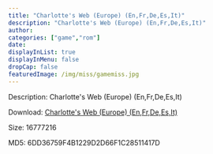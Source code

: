 ```yaml
---
title: "Charlotte's Web (Europe) (En,Fr,De,Es,It)"
description: "Charlotte's Web (Europe) (En,Fr,De,Es,It)"
author: 
categories: ["game","rom"]
date: 
displayInList: true
displayInMenu: false
dropCap: false
featuredImage: /img/miss/gamemiss.jpg
---
```


Description: Charlotte's Web (Europe) (En,Fr,De,Es,It)

Download: <a style="text-decoration:underline;" href="https://mega.nz/#!LCYWFA5J!XG6eolu9wXlUjphFVu_GBXMnn7VjPZIa55Q0o5lQ0TI" target = "_blank" rel = "nofollow" > Charlotte's Web (Europe) (En,Fr,De,Es,It)</a>

Size: 16777216

MD5: 6DD36759F4B1229D2D66F1C28511417D

